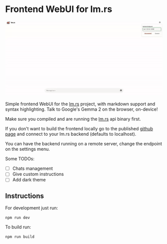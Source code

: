 # Frontend WebUI for lm.rs

![Brief demo of the WebUI](repo_cover.gif)

Simple frontend WebUI for the [lm.rs](https://github.com/samuel-vitorino/lm.rs) project, with markdown support and syntax highlighting. Talk to Google's Gemma 2 on the browser, on-device!

Make sure you compiled and are running the [lm.rs](https://github.com/samuel-vitorino/lm.rs) api binary first.

If you don't want to build the frontend locally go to the published [github page](https://samuel-vitorino.github.io/lm.rs-webui/) and connect to your lm.rs backend (defaults to localhost).

You can have the backend running on a remote server, change the endpoint on the settings menu.

Some TODOs:

- [ ] Chats management
- [ ] Give custom instructions
- [ ] Add dark theme

## Instructions

For development just run:

```properties
npm run dev
```

To build run:

```properties
npm run build
```
